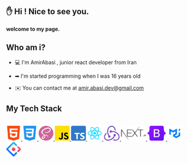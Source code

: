 ## ✋ Hi ! Nice to see you.

 **welcome to my page.**

## Who am i?

- 💻 I'm AmirAbasi , junior react developer from Iran

- ➡ I'm started programming when I was 16 years old

- ✉️ You can contact me at [amir.abasi.dev@gmail.com](mailto:amir.abasi.dev@gmail.com)

## My Tech Stack

<br />

<a margin="10" href="https://github.com/amirabasidev" target="_blank">
<img margin="10px" height="40" src="./images/html-5.png" alt="html">
</a>
<a margin="10" href="https://github.com/amirabasidev" target="_blank">
<img margin="10px" height="40" src="./images/css-3.png" alt="html">
</a>
<a margin="10" href="https://github.com/amirabasidev" target="_blank">
<img margin="10px" height="40" src="./images/sass.png" alt="html">
</a>
<a margin="10" href="https://github.com/amirabasidev" target="_blank">
<img margin="10px" height="40" src="./images/js.png" alt="html">
</a>
<a margin="10" href="https://github.com/amirabasidev" target="_blank">
<img margin="10px" height="40" src="./images/typescript.png" alt="html">
</a>
<a margin="10" href="https://github.com/amirabasidev" target="_blank">
<img margin="10px" height="40" src="./images/react.png" alt="html">
</a>
<a margin="10" href="https://github.com/amirabasidev" target="_blank">
<img margin="10px" height="40" src="./images/redux.png" alt="html">
</a>
<a margin="10" href="https://github.com/amirabasidev" target="_blank">
<img margin="10px" height="40" src="./images/next-js.png" alt="html">
</a>
<a margin="10" href="https://github.com/amirabasidev" target="_blank">
<img margin="10px" height="40" src="./images/Bootstrap.png" alt="html">
</a>
<a margin="10" href="https://github.com/amirabasidev" target="_blank">
<img margin="10px" height="40" src="./images/material.png" alt="html">
</a>
<a margin="10" href="https://github.com/amirabasidev" target="_blank">
<img margin="10px" height="40" src="./images/antd.svg" alt="html">
</a>
